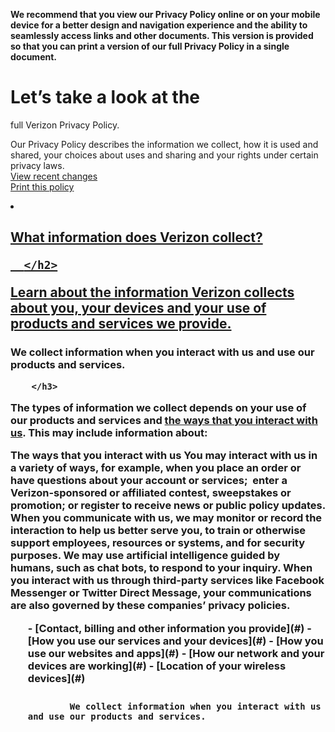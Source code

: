 
**We recommend that you view our Privacy Policy online or on your mobile device for a better design and navigation experience and the ability to seamlessly access links and other documents. This version is provided so that you can print a version of our full Privacy Policy in a single document.**

# Let’s take a look at the  <br role="presentation"/>
full Verizon Privacy Policy.

Our Privacy Policy describes the information we collect, how it is used and shared, your choices about uses and sharing and your rights under certain privacy laws.<br/>
<a class="use-ajax button button--rounded" data-dialog-options='{"dialogClass": "ui-dialog--vzpp"}' data-dialog-type="modal" href="https://www.verizon.com/about/privacy/changes-privacy-policy">
  View recent changes
</a>
<br/>
<a class="print-me button button--rounded" href="https://www.verizon.com/about/privacy/">
  Print this policy
</a>


<li class="accordion-item" data-accordion-item="" data-layout-content-preview-placeholder-label='"Accordion item" block'>
<a class="accordion-title" href="#acc-item-30">

<h2 class="accordion-title__heading cell medium-4 h3">
          What information does Verizon collect?

      </h2>

Learn about the information Verizon collects about you, your devices and your use of products and services we provide.


</a>





<h3 class="sbs__heading cell-4-10 h4">
            We collect information when you interact with us and use our products and services.

        </h3>

The types of information we collect depends on your use of our products and services and [the ways that you interact with us](#). This may include information about:

The ways that you interact with us
You may interact with us in a variety of ways, for example, when you place an order or have questions about your account or services;  enter a Verizon-sponsored or affiliated contest, sweepstakes or promotion; or register to receive news or public policy updates.
When you communicate with us, we may monitor or record the interaction to help us better serve you, to train or otherwise support employees, resources or systems, and for security purposes. We may use artificial intelligence guided by humans, such as chat bots, to respond to your inquiry. When you interact with us through third-party services like Facebook Messenger or Twitter Direct Message, your communications are also governed by these companies’ privacy policies.

<ul>- [Contact, billing and other information you provide](#)
- [How you use our services and your devices](#)
- [How you use our websites and apps](#)
- [How our network and your devices are working](#)
- [Location of your wireless devices](#)

### 
            We collect information when you interact with us and use our products and services.

        

